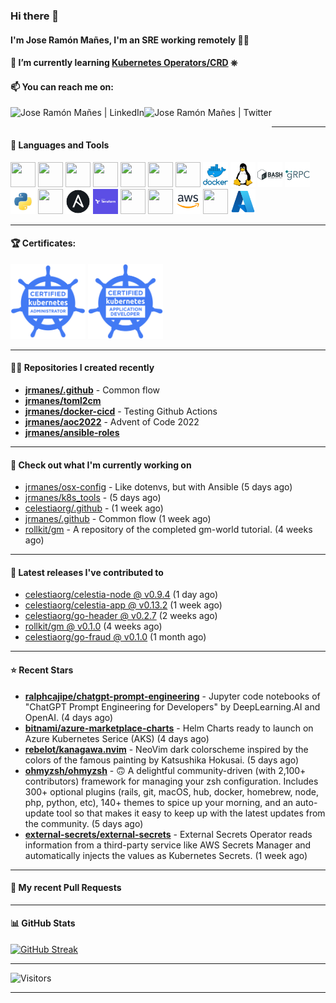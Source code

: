 ### Hi there 👋

#### I'm Jose Ramón Mañes, I'm an SRE working remotely 👨‍💻

####  🌱 I’m currently learning [Kubernetes Operators/CRD](https://kubernetes.io/docs/concepts/extend-kubernetes/operator/) ⎈
####  📫 You can reach me on:

<a href="https://www.linkedin.com/in/joseramonmanesblasco/"><img align="left" alt="Jose Ramón Mañes | LinkedIn" height="32" src="https://img.shields.io/badge/linkedin-%230077B5.svg?&style=for-the-badge&logo=linkedin&logoColor=white"/></a>
<a href="https://twitter.com/jrmanes_"><img align="left" alt="Jose Ramón Mañes | Twitter" height="32" src="https://img.shields.io/badge/Twitter-1DA1F2?style=for-the-badge&logo=twitter&logoColor=white"/></a>
<br/>

---

#### 🔨 Languages and Tools
<p align="left">
<code><img width="40" height="40" src="https://go.dev/blog/go-brand/Go-Logo/PNG/Go-Logo_Blue.png"></code>
<code><img width="40" height="40" src="https://www.vectorlogo.zone/logos/kubernetes/kubernetes-icon.svg"></code>
<code><img width="40" height="40" src="https://cluster-api.sigs.k8s.io/images/introduction.svg"></code>
<code><img width="40" height="40" src="https://cncf-branding.netlify.app/img/projects/argo/icon/color/argo-icon-color.png"></code>
<code><img width="40" height="40" src="https://camo.githubusercontent.com/bd5b74426b7087fe4c8568458993dfff11001c3b9f0a2483e1da43650cbe0672/68747470733a2f2f7777772e766563746f726c6f676f2e7a6f6e652f6c6f676f732f697374696f696f2f697374696f696f2d69636f6e2e737667"></code>
<code><img width="40" height="40" src="https://avatars.githubusercontent.com/u/3380462?s=200&v=4"></code>
<code><img width="40" height="40" src="https://avatars.githubusercontent.com/u/49725059?s=200&v=4"></code>
<code><img width="40" height="40" src="https://github.com/github/explore/raw/main/topics/docker/docker.png"></code>
<code><img width="40" height="40" src="https://github.com/github/explore/raw/main/topics/linux/linux.png"></code>
<code><img width="40" height="40" src="https://github.com/github/explore/raw/main/topics/bash/bash.png"></code>
<code><img width="40" height="40" src="https://raw.githubusercontent.com/github/explore/main/topics/grpc/grpc.png"></code>
<code><img width="40" height="40" src="https://raw.githubusercontent.com/github/explore/main/topics/python/python.png"></code>
<code><img width="40" height="40" src="https://miqh.gallerycdn.vsassets.io/extensions/miqh/vscode-language-rust/0.14.0/1536151476041/Microsoft.VisualStudio.Services.Icons.Default"></code>
<code><img width="40" height="40" src="https://github.com/github/explore/raw/main/topics/ansible/ansible.png"></code>
<code><img width="40" height="40" src="https://raw.githubusercontent.com/github/explore/80688e429a7d4ef2fca1e82350fe8e3517d3494d/topics/terraform/terraform.png"></code>
<code><img width="40" height="40" src="https://www.vectorlogo.zone/logos/vagrantup/vagrantup-icon.svg"></code>
<code><img width="40" height="40" src="https://avatars.githubusercontent.com/u/10203055?s=200&v=4"></code>
<code><img width="40" height="40" src="https://github.com/github/explore/raw/main/topics/aws/aws.png"></code>
<code><img width="40" height="40" src="https://www.vectorlogo.zone/logos/google_cloud/google_cloud-icon.svg"></code>
<code><img width="40" height="40" src="https://raw.githubusercontent.com/github/explore/80688e429a7d4ef2fca1e82350fe8e3517d3494d/topics/azure/azure.png"></code>
</p>

---

#### 🏆 Certificates:

<a href="https://www.credly.com/badges/bbcfc5a2-085d-4661-b385-0ce108904e8c/public_url"><img alt="CKA" width="120" height="120" src="https://raw.githubusercontent.com/cncf/artwork/master/other/cka/color/kubernetes-cka-color.png"/></a>
<a href="https://www.credly.com/badges/bbcfc5a2-085d-4661-b385-0ce108904e8c/public_url"><img alt="CKAD" width="120" height="120" src="https://raw.githubusercontent.com/cncf/artwork/master/other/ckad/color/kubernetes-ckad-color.png"/></a>

---

#### 👨‍💻 Repositories I created recently
- **[jrmanes/.github](https://github.com/jrmanes/.github)** - Common flow
- **[jrmanes/toml2cm](https://github.com/jrmanes/toml2cm)**
- **[jrmanes/docker-cicd](https://github.com/jrmanes/docker-cicd)** - Testing Github Actions
- **[jrmanes/aoc2022](https://github.com/jrmanes/aoc2022)** - Advent of Code 2022
- **[jrmanes/ansible-roles](https://github.com/jrmanes/ansible-roles)**

---

#### 👷 Check out what I'm currently working on


- [jrmanes/osx-config](https://github.com/jrmanes/osx-config) - Like dotenvs, but with Ansible (5 days ago)
- [jrmanes/k8s_tools](https://github.com/jrmanes/k8s_tools) -  (5 days ago)
- [celestiaorg/.github](https://github.com/celestiaorg/.github) -  (1 week ago)
- [jrmanes/.github](https://github.com/jrmanes/.github) - Common flow (1 week ago)
- [rollkit/gm](https://github.com/rollkit/gm) - A repository of the completed gm-world tutorial. (4 weeks ago)

---

#### 🚀 Latest releases I've contributed to


- [celestiaorg/celestia-node @ v0.9.4](https://github.com/celestiaorg/celestia-node/releases/tag/v0.9.4) (1 day ago)
- [celestiaorg/celestia-app @ v0.13.2](https://github.com/celestiaorg/celestia-app/releases/tag/v0.13.2) (1 week ago)
- [celestiaorg/go-header @ v0.2.7](https://github.com/celestiaorg/go-header/releases/tag/v0.2.7) (2 weeks ago)
- [rollkit/gm @ v0.1.0](https://github.com/rollkit/gm/releases/tag/v0.1.0) (4 weeks ago)
- [celestiaorg/go-fraud @ v0.1.0](https://github.com/celestiaorg/go-fraud/releases/tag/v0.1.0) (1 month ago)

---

#### ⭐ Recent Stars


- **[ralphcajipe/chatgpt-prompt-engineering](https://github.com/ralphcajipe/chatgpt-prompt-engineering)** - Jupyter code notebooks of &#34;ChatGPT Prompt Engineering for Developers&#34; by DeepLearning.AI and OpenAI. (4 days ago)
- **[bitnami/azure-marketplace-charts](https://github.com/bitnami/azure-marketplace-charts)** - Helm Charts ready to launch on Azure Kubernetes Serice (AKS) (4 days ago)
- **[rebelot/kanagawa.nvim](https://github.com/rebelot/kanagawa.nvim)** - NeoVim dark colorscheme inspired by the colors of the famous painting by Katsushika Hokusai. (5 days ago)
- **[ohmyzsh/ohmyzsh](https://github.com/ohmyzsh/ohmyzsh)** - 🙃   A delightful community-driven (with 2,100&#43; contributors) framework for managing your zsh configuration. Includes 300&#43; optional plugins (rails, git, macOS, hub, docker, homebrew, node, php, python, etc), 140&#43; themes to spice up your morning, and an auto-update tool so that makes it easy to keep up with the latest updates from the community. (5 days ago)
- **[external-secrets/external-secrets](https://github.com/external-secrets/external-secrets)** - External Secrets Operator reads information from a third-party service like AWS Secrets Manager and automatically injects the values as Kubernetes Secrets. (1 week ago)

---

#### 🔨 My recent Pull Requests



---

#### 📊 GitHub Stats

[![GitHub Streak](https://github-readme-streak-stats.herokuapp.com?user=jrmanes&theme=tokyonight&date_format=M%20j%5B%2C%20Y%5D)](https://git.io/streak-stats) 

--- 

![Visitors](https://visitor-badge.glitch.me/badge?page_id=github/jrmanes)

---
